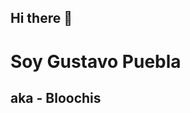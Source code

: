 ## Hi there 👋
<div class="HeaderIntro">
  <h1>Soy Gustavo Puebla</h1>
  <h2>aka - Bloochis</h2>
</div>

<style>

  HeaderIntro{
  color: blue;
  }
  
</style>
<!--
**BlooCheese/Bloocheese** is a ✨ _special_ ✨ repository because its `README.md` (this file) appears on your GitHub profile.
-->
